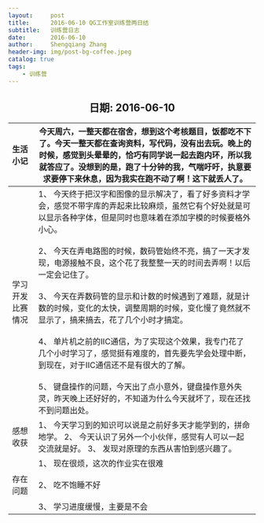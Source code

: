 ```yaml
---
layout:     post
title:      2016-06-10 QG工作室训练营两日结
subtitle:   训练营日志
date:       2016-06-10
author:     Shengqiang Zhang
header-img: img/post-bg-coffee.jpeg
catalog: true
tags:
    - 训练营
---
```




<center><h2>日期: 2016-06-10</h2></center>



| 生活小记         | 今天周六，一整天都在宿舍，想到这个考核题目，饭都吃不下了。今天一整天都在查询资料，写代码，没有出去玩。晚上的时候，感觉到头晕晕的，恰巧有同学说一起去跑内环，所以我就答应了。没想到的是，跑了十分钟的我，气喘吁吁，执意要求要停下来休息，因为我实在跑不动了啊！这下就丢人了。 |
| :--------------- | ------------------------------------------------------------ |
| 学习开发比赛情况 | 1、 今天终于把汉字和图像的显示解决了，看了好多资料才学会，感觉不带字库的弄起来比较麻烦，虽然它有个好处就是可以显示各种字体，但是同时也意味着在添加字模的时候要格外小心。 <br/><br/>2、 今天在弄电路图的时候，数码管始终不亮，搞了一天才发现，电源接触不良，这个花了我整整一天的时间去弄啊！以后一定会记住了。 <br/><br/>3、 今天在弄数码管的显示和计数的时候遇到了难题，就是计数的时候，变化的太快，调整周期的时候，变化慢了竟然就不显示了，搞来搞去，花了几个小时才搞定。 <br/><br/>4、 单片机之前的IIC通信，为了实现这个效果，我专门花了几个小时学习了，感觉挺有难度的，首先要先学会处理中断，到现在，对于IIC通信还不是有很大的了解。 <br/><br/>5、 键盘操作的问题，今天出了点小意外，键盘操作意外失灵，昨天晚上还好好的，不知道为什么今天就坏了，现在还找不到问题出处。<br> |
| 感想收获         | 1、 今天学习到的知识可以说是之前好多天才能学到的，拼命地学。 2、 今天认识了另外一个小伙伴，感觉有人可以一起交流就是好。 3、 发现对原理的东西从害怕到感兴趣了。 |
| 存在问题         | 1、 现在很烦，这次的作业实在很难<br/><br/> 2、 吃不饱睡不好 <br/><br/>3、 学习进度缓慢，主要是不会 |

